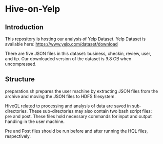 ﻿# Hive-on-Yelp
## Introduction

This repository is hosting our analysis of Yelp Dataset. Yelp Dataset is available here: https://www.yelp.com/dataset/download

There are five JSON files in this dataset: business, checkin, review, user, and tip. Our downloaded version of the dataset is 9.8 GB when uncompressed. 

## Structure

preparation.sh prepares the user machine by extracting JSON files from the archive and moving the JSON files to HDFS filesystem.

HiveQL related to processing and analysis of data are saved in sub-directories. These sub-directories may also contain two bash script files: pre and post. These files hold necessary commands for input and output handling in the user machine.


Pre and Post files should be run before and after running the HQL files, respectively.
